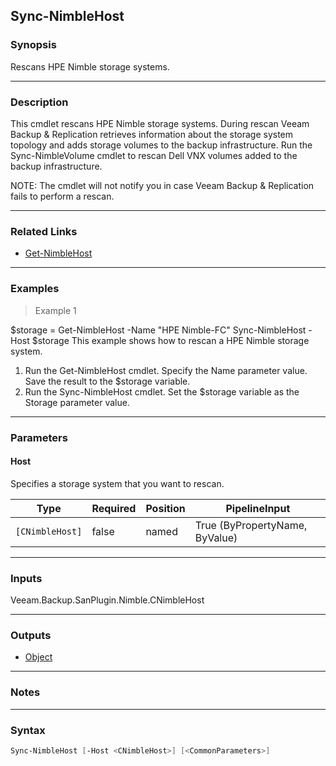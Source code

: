 Sync-NimbleHost
---------------

### Synopsis
Rescans HPE Nimble storage systems.

---

### Description

This cmdlet rescans HPE Nimble storage systems.
During rescan Veeam Backup & Replication retrieves information about the storage system topology and adds storage volumes to the backup infrastructure.
Run the Sync-NimbleVolume cmdlet to rescan Dell VNX volumes added to the backup infrastructure.

NOTE: The cmdlet will not notify you in case Veeam Backup & Replication fails to perform a rescan.

---

### Related Links
* [Get-NimbleHost](Get-NimbleHost)

---

### Examples
> Example 1

$storage = Get-NimbleHost -Name "HPE Nimble-FC"
Sync-NimbleHost -Host $storage
This example shows how to rescan a HPE Nimble storage system.

1. Run the Get-NimbleHost cmdlet. Specify the Name parameter value. Save the result to the $storage variable.
2. Run the Sync-NimbleHost cmdlet. Set the $storage variable as the Storage parameter value.

---

### Parameters
#### **Host**
Specifies a storage system that you want to rescan.

|Type           |Required|Position|PipelineInput                 |
|---------------|--------|--------|------------------------------|
|`[CNimbleHost]`|false   |named   |True (ByPropertyName, ByValue)|

---

### Inputs
Veeam.Backup.SanPlugin.Nimble.CNimbleHost

---

### Outputs
* [Object](https://learn.microsoft.com/en-us/dotnet/api/System.Object)

---

### Notes

---

### Syntax
```PowerShell
Sync-NimbleHost [-Host <CNimbleHost>] [<CommonParameters>]
```
